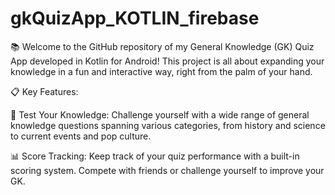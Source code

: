 # gkQuizApp_KOTLIN_firebase
📚 Welcome to the GitHub repository of my General Knowledge (GK) Quiz App developed in Kotlin for Android! This project is all about expanding your knowledge in a fun and interactive way, right from the palm of your hand.

📋 Key Features:

🧠 Test Your Knowledge: Challenge yourself with a wide range of general knowledge questions spanning various categories, from history and science to current events and pop culture.

📊 Score Tracking: Keep track of your quiz performance with a built-in scoring system. Compete with friends or challenge yourself to improve your GK.
